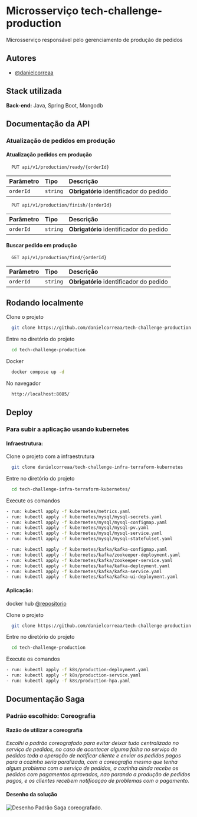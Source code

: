 
# Microsserviço tech-challenge-production

Microsserviço responsável pelo gerenciamento de produção de pedidos


## Autores

- [@danielcorreaa](https://github.com/danielcorreaa)

## Stack utilizada


**Back-end:** Java, Spring Boot, Mongodb


## Documentação da API

### Atualização de pedidos em produção

#### Atualização pedidos em produção


```http
  PUT api/v1/production/ready/{orderId}
```

| Parâmetro   | Tipo       | Descrição                           |
| :---------- | :--------- | :---------------------------------- |
| `orderId` | `string` | **Obrigatório**  identificador do pedido |

```http
  PUT api/v1/production/finish/{orderId}
```

| Parâmetro   | Tipo       | Descrição                           |
| :---------- | :--------- | :---------------------------------- |
| `orderId` | `string` | **Obrigatório**  identificador do pedido |



#### Buscar pedido em produção
```http
  GET api/v1/production/find/{orderId}
```

| Parâmetro   | Tipo  |  Descrição                                   |
| :---------- | :--------- |:------------------------------------------ |
| `orderId` | `string` | **Obrigatório**  identificador do pedido |



## Rodando localmente

Clone o projeto

```bash
  git clone https://github.com/danielcorreaa/tech-challenge-production.git
```

Entre no diretório do projeto

```bash
  cd tech-challenge-production
```

Docker

```bash
  docker compose up -d
```

No navegador

```bash
  http://localhost:8085/
```



## Deploy

### Para subir a aplicação usando kubernetes

#### Infraestrutura:

Clone o projeto com a infraestrutura

```bash
  git clone danielcorreaa/tech-challenge-infra-terraform-kubernetes
```
Entre no diretório do projeto

```bash
  cd tech-challenge-infra-terraform-kubernetes/
````

Execute os comandos

```bash   
- run: kubectl apply -f kubernetes/metrics.yaml 
- run: kubectl apply -f kubernetes/mysql/mysql-secrets.yaml 
- run: kubectl apply -f kubernetes/mysql/mysql-configmap.yaml 
- run: kubectl apply -f kubernetes/mysql/mysql-pv.yaml 
- run: kubectl apply -f kubernetes/mysql/mysql-service.yaml 
- run: kubectl apply -f kubernetes/mysql/mysql-statefulset.yaml

- run: kubectl apply -f kubernetes/kafka/kafka-configmap.yaml
- run: kubectl apply -f kubernetes/kafka/zookeeper-deployment.yaml
- run: kubectl apply -f kubernetes/kafka/zookeeper-service.yaml
- run: kubectl apply -f kubernetes/kafka/kafka-deployment.yaml
- run: kubectl apply -f kubernetes/kafka/kafka-service.yaml
- run: kubectl apply -f kubernetes/kafka/kafka-ui-deployment.yaml

````

#### Aplicação:

docker hub [@repositorio](https://hub.docker.com/r/daniel36/tech-challenge-production/tags)

Clone o projeto

```bash
  git clone https://github.com/danielcorreaa/tech-challenge-production.git
```

Entre no diretório do projeto

```bash
  cd tech-challenge-production
```

Execute os comandos
```bash   
- run: kubectl apply -f k8s/production-deployment.yaml
- run: kubectl apply -f k8s/production-service.yaml     
- run: kubectl apply -f k8s/production-hpa.yaml

````

## Documentação Saga

### Padrão escolhido: Coreografia 

#### Razão de utilizar a coreografia
*Escolhi o padrão coreografado para evitar deixar tudo centralizado no serviço de pedidos, no caso de acontecer alguma falha no serviço de pedidos toda a operação de notificar cliente e enviar os pedidos pagos para a cozinha seria paralizada, com a coreografia mesmo que tenha algum problema com o serviço de pedidos, a cozinha ainda recebe os pedidos com pagamentos aprovados, nao parando a produção de pedidos pagos, e os clientes recebem notificaçao de problemas com o pagamento.*

#### Desenho da solução

![Desenho Padrão Saga coreografado.](/images/saga-diagrama.png)